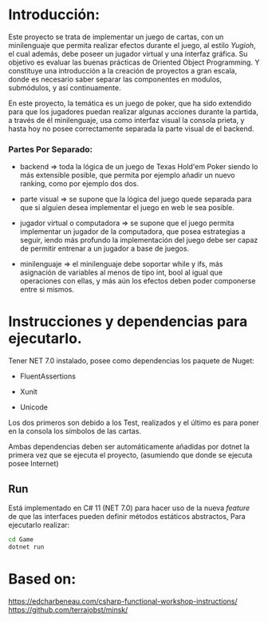 # Introducción:

Este proyecto se trata de implementar un juego de cartas, con un minilenguaje que permita realizar efectos durante el juego, al estilo *Yugioh*, el cual además, debe poseer un jugador virtual y una interfaz gráfica. Su objetivo es evaluar las buenas prácticas de Oriented Object Programming. Y constituye una introducción a la creación de proyectos a gran escala, donde es necesario saber separar las componentes en modulos, submódulos, y así continuamente.

En este proyecto, la temática es un juego de poker, que ha sido extendido para que los jugadores puedan realizar algunas acciones durante la partida, a través de él minilenguaje, usa como interfaz visual la consola prieta, y hasta hoy no posee correctamente separada la parte visual de el backend.

### Partes Por Separado:

- backend => toda la lógica de un juego de Texas Hold'em Poker siendo lo más extensible posible, que permita por ejemplo añadir un nuevo ranking, como por ejemplo dos dos.

- parte visual => se supone que la lógica del juego quede separada para que si alguien desea implementar el juego en web le sea posible.

- jugador virtual o computadora => se supone que el juego permita implementar un jugador de la computadora, que posea estrategias a seguir, iendo más profundo la implementación del juego debe ser capaz de permitir entrenar a un jugador a base de juegos.

- minilenguaje => el minilenguaje debe soportar while y ifs, más asignación de variables al menos de tipo int, bool al igual que operaciones con ellas, y más aún los efectos deben poder componerse entre si mismos.

# Instrucciones y dependencias para ejecutarlo.

Tener NET 7.0 instalado, posee como dependencias los paquete de Nuget: 

- FluentAssertions

- Xunit

- Unicode

Los dos primeros son debido a los Test, realizados y el último es para poner en la consola los símbolos de las cartas.

Ambas dependencias deben ser automáticamente añadidas por dotnet la primera vez que se ejecuta el proyecto, (asumiendo que donde se ejecuta posee Internet)

## Run

Está implementado en C# 11 (NET 7.0) para hacer uso de la nueva *feature* de que las interfaces pueden definir métodos estáticos abstractos, Para ejecutarlo realizar:

```bash
cd Game
dotnet run
```

# Based on:

 https://edcharbeneau.com/csharp-functional-workshop-instructions/
 https://github.com/terrajobst/minsk/
